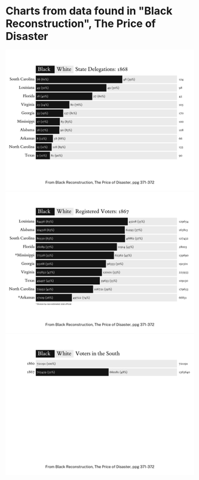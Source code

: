 # Charts from data found in "Black Reconstruction", The Price of Disaster

![ch1](delegates.png)
![ch2](voters.png)
![ch3](south.png)